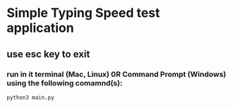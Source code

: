 # Simple Typing Speed test application
## use esc key to exit
### run in it terminal (Mac, Linux) 0R Command Prompt (Windows) using the following comamnd(s):

```python3 main.py```

